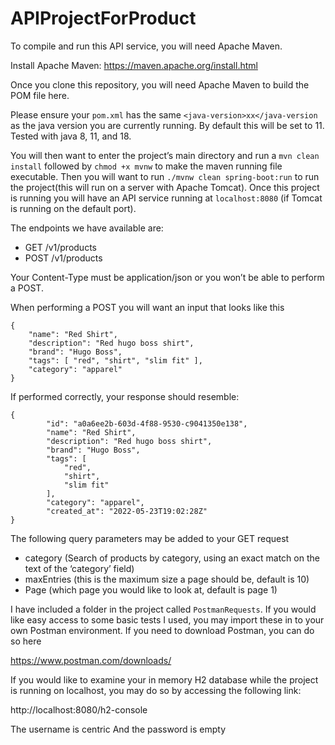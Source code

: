# APIProjectForProduct


To compile and run this API service, you will need Apache Maven.

Install Apache Maven:
https://maven.apache.org/install.html

Once you clone this repository, you will need Apache Maven to build the POM file here.

Please ensure your `pom.xml` has the same `<java-version>xx</java-version` as the java version you are currently running. By default this will be set to 11. Tested with java 8, 11, and 18. 

You will then want to enter the project’s main directory and run a `mvn clean install` followed by `chmod +x mvnw` to make the maven running file executable. Then you will want to run `./mvnw clean spring-boot:run` to run the project(this will run on a server with Apache Tomcat). Once this project is running you will have an API service running at `localhost:8080` (if Tomcat is running on the default port).

The endpoints we have available are:
- GET /v1/products
- POST /v1/products

Your Content-Type must be application/json or you won’t be able to perform a POST.

When performing a POST you will want an input that looks like this

```
{
    "name": "Red Shirt", 
    "description": "Red hugo boss shirt", 
    "brand": "Hugo Boss",
    "tags": [ "red", "shirt", "slim fit" ], 
    "category": "apparel"
} 
```

If performed correctly, your response should resemble:

```
{
        "id": "a0a6ee2b-603d-4f88-9530-c9041350e138",
        "name": "Red Shirt",
        "description": "Red hugo boss shirt",
        "brand": "Hugo Boss",
        "tags": [
            "red",
            "shirt",
            "slim fit"
        ],
        "category": "apparel",
        "created_at": "2022-05-23T19:02:28Z"
}
```

The following query parameters may be added to your GET request
* category (Search of products by category, using an exact match on the text of the ‘category’ field)
* maxEntries (this is the maximum size a page should be, default is 10)
* Page (which page you would like to look at, default is page 1)

I have included a folder in the project called `PostmanRequests`. If you would like easy access to some basic tests I used, you may import these in to your own Postman environment. If you need to download Postman, you can do so here

https://www.postman.com/downloads/


If you would like to examine your in memory H2 database while the project is running on localhost, you may do so by accessing the following link:

http://localhost:8080/h2-console

The username is centric
And the password is empty
